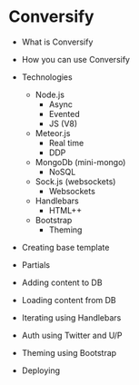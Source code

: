 # Conversify

- What is Conversify

- How you can use Conversify

- Technologies
    - Node.js
        - Async
        - Evented
        - JS (V8)
    - Meteor.js
        - Real time
        - DDP
    - MongoDb (mini-mongo)
        - NoSQL
    - Sock.js (websockets)
        - Websockets
    - Handlebars
        - HTML++
    - Bootstrap
        - Theming

- Creating base template
- Partials
- Adding content to DB
- Loading content from DB
- Iterating using Handlebars
- Auth using Twitter and U/P
- Theming using Bootstrap
- Deploying
